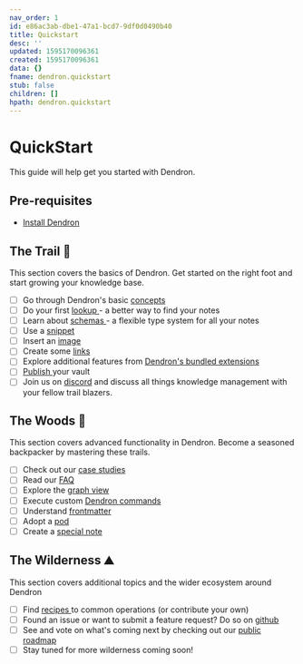 ```yaml
---
nav_order: 1
id: e86ac3ab-dbe1-47a1-bcd7-9df0d0490b40
title: Quickstart
desc: ''
updated: 1595170096361
created: 1595170096361
data: {}
fname: dendron.quickstart
stub: false
children: []
hpath: dendron.quickstart
---
```

# QuickStart

This guide will help get you started with Dendron. 

## Pre-requisites

- [Install Dendron ](d95b93bf-5e6f-4dd0-b7d7-c8e29e061876)
  <!-- - Get familiar with the [basics](https://code.visualstudio.com/docs/editor/codebasics) of VSCode, an open source [IDE](https://www.codecademy.com/articles/what-is-an-ide) from Microsoft (and what Dendron is built on top of)  -->

## The Trail 🥾

This section covers the basics of Dendron. Get started on the right foot and start growing your knowledge base. 

- [ ] Go through Dendron's basic [concepts ](c6fd6bc4-7f75-4cbb-8f34-f7b99bfe2d50)
- [ ] Do your first [lookup ](a7c3a810-28c8-4b47-96a6-8156b1524af3) - a better way to find your notes
- [ ] Learn about [schemas ](c5e5adde-5459-409b-b34d-a0d75cbb1052) - a flexible type system for all your notes
- [ ] Use a [snippet ](9eca1992-7540-4d9d-97fb-328b27748b2c)
- [ ] Insert an [image ](a91fd8da-6895-49fe-8164-a17acd8d9a17)
- [ ] Create some [links ](3472226a-ff3c-432d-bf5d-10926f39f6c2)
- [ ] Explore additional features from [Dendron's bundled extensions ](301e4129-6933-4be7-a4bd-8125171360d8)
- [ ] [Publish ](73d395c9-5041-4d0d-9db7-080d9586136e) your vault 
- [ ] Join us on [discord](https://discord.com/invite/6j85zNX) and discuss all things knowledge management with your fellow trail blazers.

## The Woods 🌲

This section covers advanced functionality in Dendron. Become a seasoned backpacker by mastering these trails.

- [ ] Check out our [case studies ](34ee4bcf-60e9-4031-a4c0-26113b5acb80)
- [ ] Read our [FAQ ](683740e3-70ce-4a47-a1f4-1f140e80b558)
- [ ] Explore the [graph view ](587e6d62-3c5b-49b0-aedc-02f62f0448e6)
- [ ] Execute custom [Dendron commands ](eea2b078-1acc-4071-a14e-18299fc28f47)
- [ ] Understand [frontmatter ](ffec2853-c0e0-4165-a368-339db12c8e4b)
- [ ] Adopt a [pod ](66727a39-d0a7-449b-a10d-f6c438185d7f)
- [ ] Create a [special note ](5c213aa6-e4ba-49e8-85c5-1bdcb33ce202)

## The Wilderness ⛰️

This section covers additional topics and the wider ecosystem around Dendron

- [ ] Find [recipes ](401c5889-20ae-4b3a-8468-269def4b4865) to common operations (or contribute your own)
- [ ] Found an issue or want to submit a feature request? Do so on [github](https://github.com/dendronhq/dendron/issues)
- [ ] See and vote on what's coming next by checking out our [public roadmap](https://github.com/orgs/dendronhq/projects/1)
- [ ] Stay tuned for more wilderness coming soon!
